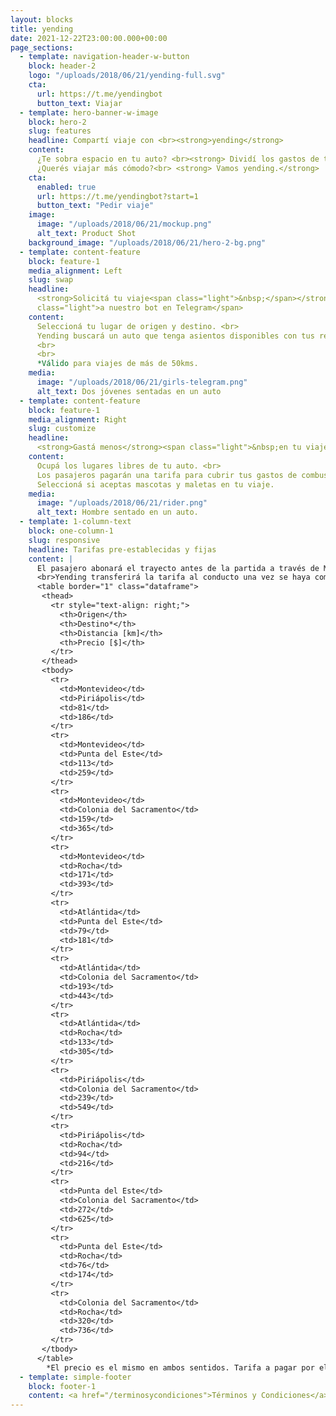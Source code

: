```yaml
---
layout: blocks
title: yending
date: 2021-12-22T23:00:00.000+00:00
page_sections:
  - template: navigation-header-w-button
    block: header-2
    logo: "/uploads/2018/06/21/yending-full.svg"
    cta:
      url: https://t.me/yendingbot
      button_text: Viajar
  - template: hero-banner-w-image
    block: hero-2
    slug: features
    headline: Compartí viaje con <br><strong>yending</strong>
    content:
      ¿Te sobra espacio en tu auto? <br><strong> Dividí los gastos de tu viaje.</strong> <br>
      ¿Querés viajar más cómodo?<br> <strong> Vamos yending.</strong>
    cta:
      enabled: true
      url: https://t.me/yendingbot?start=1
      button_text: "Pedir viaje"
    image:
      image: "/uploads/2018/06/21/mockup.png"
      alt_text: Product Shot
    background_image: "/uploads/2018/06/21/hero-2-bg.png"
  - template: content-feature
    block: feature-1
    media_alignment: Left
    slug: swap
    headline:
      <strong>Solicitá tu viaje<span class="light">&nbsp;</span></strong><span
      class="light">a nuestro bot en Telegram</span>
    content:
      Seleccioná tu lugar de origen y destino. <br>
      Yending buscará un auto que tenga asientos disponibles con tus requisitos. 
      <br>
      <br>
      *Válido para viajes de más de 50kms. 
    media:
      image: "/uploads/2018/06/21/girls-telegram.png"
      alt_text: Dos jóvenes sentadas en un auto
  - template: content-feature
    block: feature-1
    media_alignment: Right
    slug: customize
    headline:
      <strong>Gastá menos</strong><span class="light">&nbsp;en tu viaje </span>
    content:
      Ocupá los lugares libres de tu auto. <br>
      Los pasajeros pagarán una tarifa para cubrir tus gastos de combustible y peajes. <br>
      Seleccioná si aceptas mascotas y maletas en tu viaje. 
    media:
      image: "/uploads/2018/06/21/rider.png"
      alt_text: Hombre sentado en un auto. 
  - template: 1-column-text
    block: one-column-1
    slug: responsive
    headline: Tarifas pre-establecidas y fijas
    content: |
      El pasajero abonará el trayecto antes de la partida a través de MercadoPago.
      <br>Yending transferirá la tarifa al conducto una vez se haya completado el trayecto.
      <table border="1" class="dataframe">
       <thead>
         <tr style="text-align: right;">
           <th>Origen</th>
           <th>Destino*</th>
           <th>Distancia [km]</th>
           <th>Precio [$]</th>
         </tr>
       </thead>
       <tbody>
         <tr>
           <td>Montevideo</td>
           <td>Piriápolis</td>
           <td>81</td>
           <td>186</td>
         </tr>
         <tr>
           <td>Montevideo</td>
           <td>Punta del Este</td>
           <td>113</td>
           <td>259</td>
         </tr>
         <tr>
           <td>Montevideo</td>
           <td>Colonia del Sacramento</td>
           <td>159</td>
           <td>365</td>
         </tr>
         <tr>
           <td>Montevideo</td>
           <td>Rocha</td>
           <td>171</td>
           <td>393</td>
         </tr>
         <tr>
           <td>Atlántida</td>
           <td>Punta del Este</td>
           <td>79</td>
           <td>181</td>
         </tr>
         <tr>
           <td>Atlántida</td>
           <td>Colonia del Sacramento</td>
           <td>193</td>
           <td>443</td>
         </tr>
         <tr>
           <td>Atlántida</td>
           <td>Rocha</td>
           <td>133</td>
           <td>305</td>
         </tr>
         <tr>
           <td>Piriápolis</td>
           <td>Colonia del Sacramento</td>
           <td>239</td>
           <td>549</td>
         </tr>
         <tr>
           <td>Piriápolis</td>
           <td>Rocha</td>
           <td>94</td>
           <td>216</td>
         </tr>
         <tr>
           <td>Punta del Este</td>
           <td>Colonia del Sacramento</td>
           <td>272</td>
           <td>625</td>
         </tr>
         <tr>
           <td>Punta del Este</td>
           <td>Rocha</td>
           <td>76</td>
           <td>174</td>
         </tr>
         <tr>
           <td>Colonia del Sacramento</td>
           <td>Rocha</td>
           <td>320</td>
           <td>736</td>
         </tr>
       </tbody>
      </table>  
        *El precio es el mismo en ambos sentidos. Tarifa a pagar por el pasajero. Yending retendrá el 10% de la tarifa en concepto de comisión de cada viaje.
  - template: simple-footer
    block: footer-1
    content: <a href="/terminosycondiciones">Términos y Condiciones</a>
---
```

